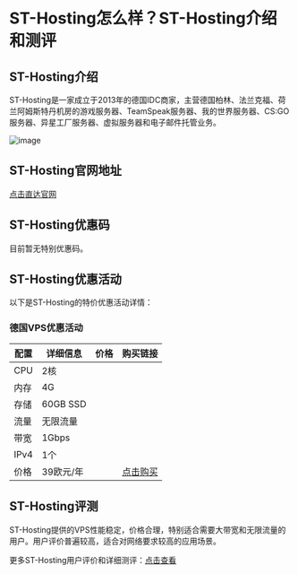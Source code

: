 # ST-Hosting怎么样？ST-Hosting介绍和测评

## ST-Hosting介绍
ST-Hosting是一家成立于2013年的德国IDC商家，主营德国柏林、法兰克福、荷兰阿姆斯特丹机房的游戏服务器、TeamSpeak服务器、我的世界服务器、CS:GO服务器、异星工厂服务器、虚拟服务器和电子邮件托管业务。

![image](https://github.com/jaforislero/ST-Hosting/assets/169740890/3eafcb65-6fec-4b7f-aa30-57c1d52ab7ab)

## ST-Hosting官网地址
[点击直达官网](https://cp.st-hosting.com/en/ref/175r4ed9r15422b79)

## ST-Hosting优惠码
目前暂无特别优惠码。

## ST-Hosting优惠活动
以下是ST-Hosting的特价优惠活动详情：

### 德国VPS优惠活动
| 配置        | 详细信息                       | 价格   | 购买链接                                                                                                                                     |
|-------------|--------------------------------|--------|----------------------------------------------------------------------------------------------------------------------------------------------|
| CPU         | 2核                            |        |                                                                                                                                              |
| 内存        | 4G                             |        |                                                                                                                                              |
| 存储        | 60GB SSD                       |        |                                                                                                                                              |
| 流量        | 无限流量                       |        |                                                                                                                                              |
| 带宽        | 1Gbps                          |        |                                                                                                                                              |
| IPv4        | 1个                            |        |                                                                                                                                              |
| 价格        | 39欧元/年                      |        | [点击购买](https://cp.st-hosting.com/en/ref/175r4ed9r15422b79)                                                                                      |



## ST-Hosting评测
ST-Hosting提供的VPS性能稳定，价格合理，特别适合需要大带宽和无限流量的用户。用户评价普遍较高，适合对网络要求较高的应用场景。

更多ST-Hosting用户评价和详细测评：[点击查看](https://cp.st-hosting.com/en/ref/175r4ed9r15422b79)
